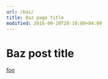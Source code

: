 ```yaml
---
url: /baz/
title: Baz page title
modified: 2016-09-20T20:10:00+04:00
---
```


# Baz post title

[foo](/foo/)
